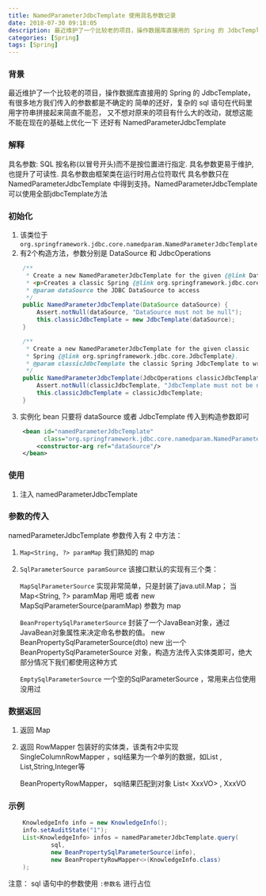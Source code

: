 ```yaml
---
title: NamedParameterJdbcTemplate 使用具名参数记录
date: 2018-07-30 09:18:05
description: 最近维护了一个比较老的项目，操作数据库直接用的 Spring 的 JdbcTemplate.....
categories: [Spring]
tags: [Spring]
---
```

<!-- more -->

### 背景
最近维护了一个比较老的项目，操作数据库直接用的 Spring 的 JdbcTemplate，有很多地方我们传入的参数都是不确定的
简单的还好，复杂的 sql 语句在代码里用字符串拼接起来简直不能忍，
又不想对原来的项目有什么大的改动，就想这能不能在现在的基础上优化一下
还好有 NamedParameterJdbcTemplate

### 解释
具名参数: SQL 按名称(以冒号开头)而不是按位置进行指定. 具名参数更易于维护, 也提升了可读性. 具名参数由框架类在运行时用占位符取代
具名参数只在 NamedParameterJdbcTemplate 中得到支持。NamedParameterJdbcTemplate可以使用全部jdbcTemplate方法

### 初始化
1. 该类位于 `org.springframework.jdbc.core.namedparam.NamedParameterJdbcTemplate`
2. 有2个构造方法，参数分别是 DataSource 和 JdbcOperations

``` java
    /**
     * Create a new NamedParameterJdbcTemplate for the given {@link DataSource}.
     * <p>Creates a classic Spring {@link org.springframework.jdbc.core.JdbcTemplate} and wraps it.
     * @param dataSource the JDBC DataSource to access
     */
    public NamedParameterJdbcTemplate(DataSource dataSource) {
        Assert.notNull(dataSource, "DataSource must not be null");
        this.classicJdbcTemplate = new JdbcTemplate(dataSource);
    }

    /**
     * Create a new NamedParameterJdbcTemplate for the given classic
     * Spring {@link org.springframework.jdbc.core.JdbcTemplate}.
     * @param classicJdbcTemplate the classic Spring JdbcTemplate to wrap
     */
    public NamedParameterJdbcTemplate(JdbcOperations classicJdbcTemplate) {
        Assert.notNull(classicJdbcTemplate, "JdbcTemplate must not be null");
        this.classicJdbcTemplate = classicJdbcTemplate;
    }
```

3. 实例化 bean 只要将 dataSource 或者 JdbcTemplate 传入到构造参数即可

``` xml
    <bean id="namedParameterJdbcTemplate"
          class="org.springframework.jdbc.core.namedparam.NamedParameterJdbcTemplate">
        <constructor-arg ref="dataSource"/>
    </bean>
```

### 使用
1. 注入 namedParameterJdbcTemplate


### 参数的传入
namedParameterJdbcTemplate 参数传入有 2 中方法：
1. `Map<String, ?> paramMap` 我们熟知的 map
2. `SqlParameterSource paramSource`
    该接口默认的实现有三个类：
    
    `MapSqlParameterSource` 实现非常简单，只是封装了java.util.Map；
    当 Map<String, ?> paramMap 用吧 或者 new MapSqlParameterSource(paramMap) 参数为 map
    
    `BeanPropertySqlParameterSource` 封装了一个JavaBean对象，通过JavaBean对象属性来决定命名参数的值。
     new BeanPropertySqlParameterSource(dto) new 出一个 BeanPropertySqlParameterSource 对象，构造方法传入实体类即可，绝大部分情况下我们都使用这种方式
    
    `EmptySqlParameterSource` 一个空的SqlParameterSource ，常用来占位使用
     没用过

### 数据返回
1. 返回 Map
2. 返回 RowMapper 包装好的实体类，该类有2中实现
    SingleColumnRowMapper ，sql结果为一个单列的数据，如List<String> , List<Integer>,String,Integer等
    
    BeanPropertyRowMapper， sql结果匹配到对象 List< XxxVO> , XxxVO

### 示例

``` java 
    KnowledgeInfo info = new KnowledgeInfo();
    info.setAuditState("1");
    List<KnowledgeInfo> infos = namedParameterJdbcTemplate.query(
            sql,
            new BeanPropertySqlParameterSource(info),
            new BeanPropertyRowMapper<>(KnowledgeInfo.class)
    );
```

注意： sql 语句中的参数使用 `:参数名` 进行占位
    
